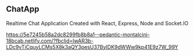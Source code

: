 # <h2> ChatApp </h2>

Realtime Chat Application 
Created with React, Express, Node and Socket.IO 

https://5e7245b58a2dc8299fb8b8a1--pedantic-montalcini-18bcab.netlify.com/?fbclid=IwAR3b-LDc9vTiCquyLCMs5X8k3aQY3pesU37ByIDK9dWWw9kp41E9z7W_99Y
